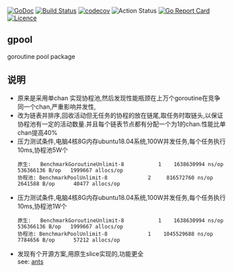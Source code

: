 [![GoDoc](https://godoc.org/github.com/thinkgos/gpool?status.svg)](https://godoc.org/github.com/thinkgos/gpool)
[![Build Status](https://travis-ci.org/thinkgos/gpool.svg?branch=master)](https://travis-ci.org/thinkgos/gpool)
[![codecov](https://codecov.io/gh/thinkgos/gpool/branch/master/graph/badge.svg)](https://codecov.io/gh/thinkgos/gpool)
![Action Status](https://github.com/thinkgos/gpool/workflows/Go/badge.svg)
[![Go Report Card](https://goreportcard.com/badge/github.com/thinkgos/gpool)](https://goreportcard.com/report/github.com/thinkgos/gpool)
[![Licence](https://img.shields.io/github/license/thinkgos/gpool)](https://raw.githubusercontent.com/thinkgos/gpool/master/LICENSE)
## gpool
goroutine pool package

## 说明
 - 原来是采用单chan 实现协程池,然后发现性能瓶颈在上万个goroutine在竞争同一个chan,严重影响并发性,
 - 改为链表并排序,回收活动但无任务的协程的放在链尾,取任务时取链头,以保证协程池有一定的活动数量.并且每个链表节点都有分配一个为1的chan.性能比单chan提高40%
 - 压力测试条件,电脑4核8G内存ubuntu18.04系统,100W并发任务,每个任务执行10ms,协程池5W个
   ```
   原生:   BenchmarkGoroutineUnlimit-8   	       1	1638630994 ns/op	536366136 B/op	 1999667 allocs/op
   协程池: BenchmarkPoolUnlimit-8   	       2	 816572760 ns/op	 2641588 B/op	   40477 allocs/op
   ```
 - 压力测试条件,电脑4核8G内存ubuntu18.04系统,100W并发任务,每个任务执行10ms,协程池1W个
   ```
   原生:   BenchmarkGoroutineUnlimit-8   	       1	1638630994 ns/op	536366136 B/op	 1999667 allocs/op
   协程池: BenchmarkPoolUnlimit-8   	       1	1045529688 ns/op	 7784656 B/op	   57212 allocs/op
   ```
 - 发现有个开源方案,用原生slice实现的,功能更全  
    see: [ants](https://github.com/panjf2000/ants)
